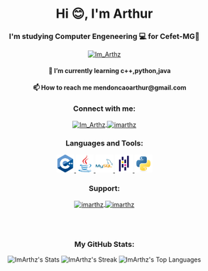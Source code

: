 <div align="center">
    <h1>Hi 😊, I'm Arthur</h1>
    <h3>I'm  studying Computer Engeneering 💻 for Cefet-MG🏫</h3>
</div>

<div align="center">
    <a href="https://twitter.com/im_arthz" target="blank">
        <img src="https://img.shields.io/twitter/follow/Im_Arthz?logo=twitter&style=for-the-badge" alt="Im_Arthz" />
    </a>
</div>
<div align="center">
<ul >
    <h4>🌱 I’m currently learning c++,python,java</h4>
    <h4>📫 How to reach me mendoncaoarthur@gmail.com</h4>
</ul>
</div>

<div align="center">
    <h3>Connect with me:</h3>
    <p>
        <a href="https://twitter.com/Im_Arthz" target="blank">
            <img align="center" src="https://raw.githubusercontent.com/rahuldkjain/github-profile-readme-generator/master/src/images/icons/Social/twitter.svg" alt="Im_Arthz" height="30" width="40" />
        </a>
        <a href="https://discordapp.com/users/imarthz" target="blank">
            <img align="center" src="https://raw.githubusercontent.com/rahuldkjain/github-profile-readme-generator/master/src/images/icons/Social/discord.svg" alt="imarthz" height="30" width="40" />
        </a>
    </p>
</div>
<div align="center">
    <h3>Languages and Tools:</h3>
    <p align="center"> <a href="https://www.w3schools.com/cpp/" target="_blank" rel="noreferrer"> <img src="https://raw.githubusercontent.com/devicons/devicon/master/icons/cplusplus/cplusplus-original.svg" alt="cplusplus" width="40" height="40"/> </a> <a href="https://www.java.com" target="_blank" rel="noreferrer"> <img src="https://raw.githubusercontent.com/devicons/devicon/master/icons/java/java-original.svg" alt="java" width="40" height="40"/> </a> <a href="https://www.mysql.com/" target="_blank" rel="noreferrer"> <img src="https://raw.githubusercontent.com/devicons/devicon/master/icons/mysql/mysql-original-wordmark.svg" alt="mysql" width="40" height="40"/> </a> <a href="https://pandas.pydata.org/" target="_blank" rel="noreferrer"> <img src="https://raw.githubusercontent.com/devicons/devicon/2ae2a900d2f041da66e950e4d48052658d850630/icons/pandas/pandas-original.svg" alt="pandas" width="40" height="40"/> </a> <a href="https://www.python.org" target="_blank" rel="noreferrer"> <img src="https://raw.githubusercontent.com/devicons/devicon/master/icons/python/python-original.svg" alt="python" width="40" height="40"/> </a> </p>
</div>

<div align="center">
    <h3>Support:</h3>
    <p><a href="https://www.buymeacoffee.com/imarthz"> <img align="center" src="https://cdn.buymeacoffee.com/buttons/v2/default-yellow.png" height="50" width="210" alt="imarthz" /></a><a href="https://ko-fi.com/imarthz"> <img align="center" src="https://cdn.ko-fi.com/cdn/kofi3.png?v=3" height="50" width="210" alt="imarthz" /></a></p><br><br>
</div>
<div align="center">
    <h3>My GitHub Stats:</h3>
    <img src="https://github-readme-stats.vercel.app/api?username=ImArthz&theme=synthwave&show_icons=true&hide_border=false&count_private=true" alt="ImArthz's Stats" height="150">
    <img src="https://github-readme-streak-stats.herokuapp.com/?user=ImArthz&theme=synthwave&hide_border=false" alt="ImArthz's Streak" height="150">
    <img src="https://github-readme-stats.vercel.app/api/top-langs/?username=ImArthz&theme=synthwave&show_icons=true&hide_border=false&layout=compact" alt="ImArthz's Top Languages" height="150">
</div>
